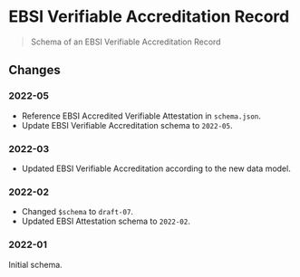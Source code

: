 # EBSI Verifiable Accreditation Record

> Schema of an EBSI Verifiable Accreditation Record

## Changes

### 2022-05

- Reference EBSI Accredited Verifiable Attestation in `schema.json`.
- Update EBSI Verifiable Accreditation schema to `2022-05`.

### 2022-03

- Updated EBSI Verifiable Accreditation according to the new data model.

### 2022-02

- Changed `$schema` to `draft-07`.
- Updated EBSI Attestation schema to `2022-02`.

### 2022-01

Initial schema.
